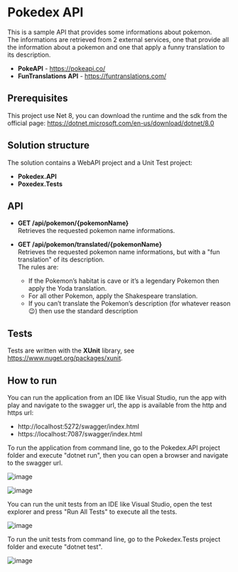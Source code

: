 # Pokedex API
This is a sample API that provides some informations about pokemon.  
The informations are retrieved from 2 external services, one that provide all the information about a pokemon and one that apply a funny translation to its description.

- **PokeAPI** - https://pokeapi.co/
- **FunTranslations API** - https://funtranslations.com/

## Prerequisites

This project use Net 8, you can download the runtime and the sdk from the official page:
https://dotnet.microsoft.com/en-us/download/dotnet/8.0

## Solution structure

The solution contains a WebAPI project and a Unit Test project:

- **Pokedex.API**
- **Poxedex.Tests**

## API 

- **GET /api/pokemon/{pokemonName}**   
  Retrieves the requested pokemon name informations.

- **GET /api/pokemon/translated/{pokemonName}**  
  Retrieves the requested pokemon name informations, but with a "fun translation" of its description.   
  The rules are:
  - If the Pokemon’s habitat is cave or it’s a legendary Pokemon then apply the Yoda translation.
  - For all other Pokemon, apply the Shakespeare translation.
  - If you can’t translate the Pokemon’s description (for whatever reason 😉) then use the standard description

## Tests

Tests are written with the **XUnit** library, see https://www.nuget.org/packages/xunit.

## How to run

You can run the application from an IDE like Visual Studio, run the app with play and navigate to the swagger url, the app is available from the http and https url:  
- http://localhost:5272/swagger/index.html  
- https://localhost:7087/swagger/index.html

To run the application from command line, go to the Pokedex.API project folder and execute "dotnet run", then you can open a browser and navigate to the swagger url.

![image](https://github.com/rdenisi/pokedex/assets/5156034/c46da38c-d50b-4884-939c-c9b0afee3a9e)

![image](https://github.com/rdenisi/pokedex/assets/5156034/83d514e8-d89b-4cb4-a7d3-7eaa5d583324)

You can run the unit tests from an IDE like Visual Studio, open the test explorer and press "Run All Tests" to execute all the tests.

![image](https://github.com/rdenisi/pokedex/assets/5156034/dd32b12c-3792-49dc-9392-3e4940e24f66)

To run the unit tests from command line, go to the Pokedex.Tests project folder and execute "dotnet test".

![image](https://github.com/rdenisi/pokedex/assets/5156034/9b0d5109-3135-4733-a55c-6974987efd3c)
